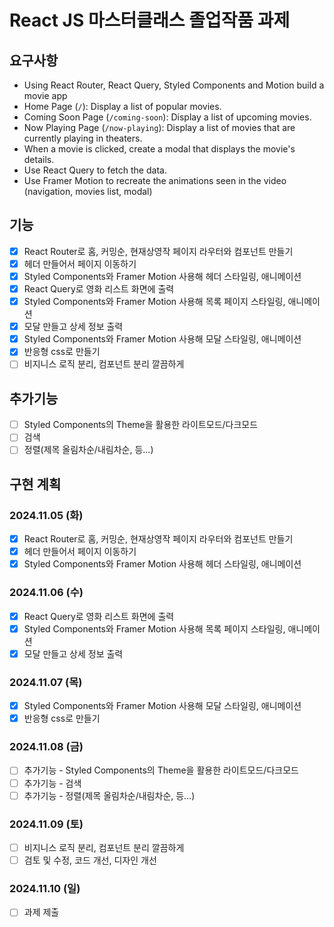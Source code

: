 # React JS 마스터클래스 졸업작품 과제

## 요구사항
- Using React Router, React Query, Styled Components and Motion build a movie app
- Home Page (`/`): Display a list of popular movies.
- Coming Soon Page (`/coming-soon`): Display a list of upcoming movies.
- Now Playing Page (`/now-playing`): Display a list of movies that are currently playing in theaters.
- When a movie is clicked, create a modal that displays the movie's details.
- Use React Query to fetch the data.
- Use Framer Motion to recreate the animations seen in the video (navigation, movies list, modal)

## 기능
- [x] React Router로 홈, 커밍순, 현재상영작 페이지 라우터와 컴포넌트 만들기
- [x] 헤더 만들어서 페이지 이동하기
- [x] Styled Components와 Framer Motion 사용해 헤더 스타일링, 애니메이션
- [x] React Query로 영화 리스트 화면에 출력
- [x] Styled Components와 Framer Motion 사용해 목록 페이지 스타일링, 애니메이션
- [x] 모달 만들고 상세 정보 출력
- [x] Styled Components와 Framer Motion 사용해 모달 스타일링, 애니메이션
- [x] 반응형 css로 만들기
- [ ] 비지니스 로직 분리, 컴포넌트 분리 깔끔하게

## 추가기능
- [ ] Styled Components의 Theme을 활용한 라이트모드/다크모드
- [ ] 검색
- [ ] 정렬(제목 올림차순/내림차순, 등...)

## 구현 계획
### 2024.11.05 (화)
- [x] React Router로 홈, 커밍순, 현재상영작 페이지 라우터와 컴포넌트 만들기
- [x] 헤더 만들어서 페이지 이동하기
- [x] Styled Components와 Framer Motion 사용해 헤더 스타일링, 애니메이션
### 2024.11.06 (수)
- [x] React Query로 영화 리스트 화면에 출력
- [x] Styled Components와 Framer Motion 사용해 목록 페이지 스타일링, 애니메이션
- [x] 모달 만들고 상세 정보 출력
### 2024.11.07 (목)
- [x] Styled Components와 Framer Motion 사용해 모달 스타일링, 애니메이션
- [x] 반응형 css로 만들기
### 2024.11.08 (금)
- [ ] 추가기능 - Styled Components의 Theme을 활용한 라이트모드/다크모드
- [ ] 추가기능 - 검색
- [ ] 추가기능 - 정렬(제목 올림차순/내림차순, 등...)
### 2024.11.09 (토)
- [ ] 비지니스 로직 분리, 컴포넌트 분리 깔끔하게
- [ ] 검토 및 수정, 코드 개선, 디자인 개선
### 2024.11.10 (일)
- [ ] 과제 제출
